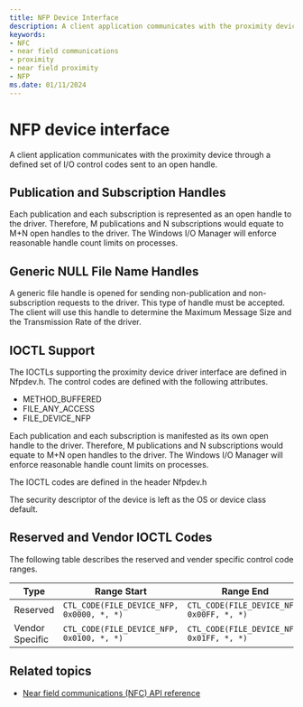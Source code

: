 ```yaml
---
title: NFP Device Interface
description: A client application communicates with the proximity device through a defined set of I/O control codes sent to an open handle.
keywords:
- NFC
- near field communications
- proximity
- near field proximity
- NFP
ms.date: 01/11/2024
---
```


# NFP device interface

A client application communicates with the proximity device through a defined set of I/O control codes sent to an open handle.

## Publication and Subscription Handles

Each publication and each subscription is represented as an open handle to the driver. Therefore, M publications and N subscriptions would equate to M+N open handles to the driver. The Windows I/O Manager will enforce reasonable handle count limits on processes.

## Generic NULL File Name Handles

A generic file handle is opened for sending non-publication and non-subscription requests to the driver. This type of handle must be accepted. The client will use this handle to determine the Maximum Message Size and the Transmission Rate of the driver.

## IOCTL Support

The IOCTLs supporting the proximity device driver interface are defined in Nfpdev.h. The control codes are defined with the following attributes.

- METHOD_BUFFERED
- FILE_ANY_ACCESS
- FILE_DEVICE_NFP

Each publication and each subscription is manifested as its own open handle to the driver. Therefore, M publications and N subscriptions would equate to M+N open handles to the driver. The Windows I/O Manager will enforce reasonable handle count limits on processes.

The IOCTL codes are defined in the header Nfpdev.h

The security descriptor of the device is left as the OS or device class default.

## Reserved and Vendor IOCTL Codes

The following table describes the reserved and vender specific control code ranges.

| Type            | Range Start                               | Range End                                 |
|-----------------|-------------------------------------------|-------------------------------------------|
| Reserved        | `CTL_CODE(FILE_DEVICE_NFP, 0x0000, *, *)` | `CTL_CODE(FILE_DEVICE_NFP, 0x00FF, *, *)` |
| Vendor Specific | `CTL_CODE(FILE_DEVICE_NFP, 0x0100, *, *)` | `CTL_CODE(FILE_DEVICE_NFP, 0x01FF, *, *)` |

## Related topics

- [Near field communications (NFC) API reference](/windows-hardware/drivers/ddi/_nfpdrivers/)
